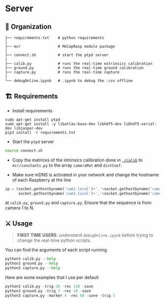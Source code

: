 # Server

## 📂 Organization

    ├── requirements.txt    # python requirements
    |
    ├── mcr                 # MoCapRasp module package 
    |
    ├── connect.sh          # start the ptpd server
    |
    ├── calib.py            # runs the real-time extrinsics calibration
    ├── ground.py           # runs the real-time ground calibration
    ├── capture.py          # runs the real-time capture   
    |
    └── debugOnline.ipynb   # .ipynb to debug the .csv offline



## 🏗️ Requirements

- Install requirements
``` shell 
sudo apt-get install ptpd
sudo apt-get install -y libatlas-base-dev libhdf5-dev libhdf5-serial-dev libjasper-dev
pip3 install -r requirements.txt
```

- Start the `ptpd` server
``` bash
source connect.sh
```
- Copy the matrices of the intrinsics calibration done in [`./calib`](/calib/) to `mcr/constants.py` to the array `cameraMat` and `distCoef`.

- Make sure mDNS is activated in your network and change the hostname of each Raspberry at the line 
```python
ip = (socket.gethostbyname('cam1.local')+','+socket.gethostbyname('cam2.local')+','+
      socket.gethostbyname('cam3.local')+','+socket.gethostbyname('cam4.local'))
```
at `calib.py`, `ground.py` and `capture.py`. Ensure that the sequence is from camera 1 to N. 

## ⚔️ Usage

>  **FIRST TIME USERS**: understand `debugOnline.ipynb` before trying to change the real-time python scripts.

You can find the arguments of each script running 
``` python
python3 calib.py --help
python3 ground.py --help
python3 capture.py --help
```

Here are some examples that I use per default
``` python
python3 calib.py -trig 20 -rec 120 -save 
python3 ground.py -trig 2 -rec 10 -save 
python3 capture.py -marker 4 -rec 60 -save -trig 5  
```
